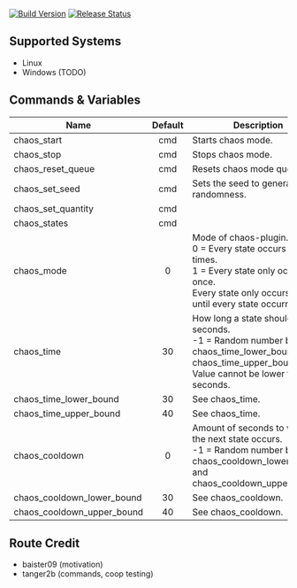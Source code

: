 [![Build Version](https://img.shields.io/badge/version-v1.0-yellow.svg)](https://github.com/NeKzor/chaos)
[![Release Status](https://img.shields.io/github/release/NeKzor/chaos/all.svg)](https://github.com/NeKzor/chaos/releases)

## Supported Systems

- Linux
- Windows (TODO)

## Commands & Variables

|Name|Default|Description|
|---|:-:|---|
| chaos_start | cmd | Starts chaos mode. |
| chaos_stop | cmd | Stops chaos mode. |
| chaos_reset_queue | cmd | Resets chaos mode queue. |
| chaos_set_seed | cmd | Sets the seed to generate randomness. |
| chaos_set_quantity | cmd | | Sets quantity of specific state. |
| chaos_states | cmd | | Prints all possible states. |
| chaos_mode | 0 | Mode of chaos-plugin.<br>0 = Every state occurs multiple times.<br>1 = Every state only occurs once.<br>Every state only occurs once until every state occurred.|
| chaos_time | 30 | How long a state should last, in seconds.<br>-1 = Random number between chaos_time_lower_bound and chaos_time_upper_bound.<br>Value cannot be lower than 10 seconds. |
| chaos_time_lower_bound | 30 | See chaos_time. |
| chaos_time_upper_bound | 40 | See chaos_time. |
| chaos_cooldown | 0 | Amount of seconds to wait until the next state occurs.<br>-1 = Random number between chaos_cooldown_lower_bound and chaos_cooldown_upper_bound. |
| chaos_cooldown_lower_bound | 30 | See chaos_cooldown. |
| chaos_cooldown_upper_bound | 40 | See chaos_cooldown. |

## Route Credit

- baister09 (motivation)
- tanger2b (commands, coop testing)
